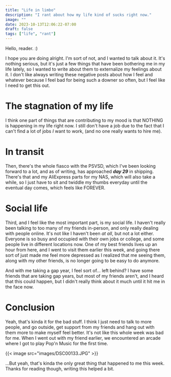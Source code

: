 ```yaml
---
title: "Life in limbo"
description: "I rant about how my life kind of sucks right now."
image: ""
date: 2023-10-13T12:06:22-07:00
draft: false
tags: ["life", "rant"]
---
```


Hello, reader. :)

I hope you are doing alright. I'm sort of not, and I wanted to talk about it. It's nothing serious, but it's just a few things that have been bothering me in my life lately, so I wanted to write about them to externalize my feelings about it. I don't like always writing these negative posts about how I feel and whatever because I feel bad for being such a downer so often, but I feel like I need to get this out.

# The stagnation of my life

I think one part of things that are contributing to my mood is that NOTHING is happening in my life right now. I still don't have a job due to the fact that I can't find a lot of jobs *I* want to work, (and no one really wants to hire me).

# In transit

 Then, there's the whole fiasco with the PSVSD, which I've been looking forward to a lot, and as of writing, has approached ***day 29*** in shipping. There's that and my AliExpress parts for my NAS, which will also take a while, so I just have to sit and twiddle my thumbs everyday until the eventual day comes, which feels like FOREVER.

# Social life

Third, and I feel like the most important part, is my social life. I haven't really been talking to too many of my friends in-person, and only really dealing with people online. It's not like I haven't been *at all*, but not a lot either. Everyone is so busy and occupied with their own jobs or college, and some people live in different locations now. One of my best friends lives up an hour from here, and I went to visit them earlier this week, and going there sort of just made me feel more depressed as I realized that me seeing them, along with my other friends, is no longer going to be easy to do anymore. 

And with me taking a gap year, I feel sort of... left behind? I have some friends that are taking gap years, but most of my friends aren't, and I heard that this could happen, but I didn't really think about it much until it hit me in the face now.

# Conclusion

Yeah, that's kinda it for the bad stuff. I think I just need to talk to more people, and go outside, get support from my friends and hang out with them more to make myself feel better. It's not like this whole week was bad for me. When I went out with my friend earlier, we encountered an arcade where I got to play Pop'n Music for the first time.

{{< image src="images/DSC00133.JPG" >}}

...But yeah, that's kinda the only great thing that happened to me this week. Thanks for reading though, writing this helped a bit.